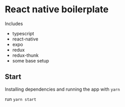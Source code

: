 # React native boilerplate

Includes

- typescript
- react-native
- expo
- redux
- redux-thunk
- some base setup

## Start

Installing dependencies and running the app with `yarn`

run `yarn start`
